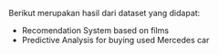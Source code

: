 Berikut merupakan hasil dari dataset yang didapat:
<ul>
  <li>Recomendation System based on films</li>
  <li>Predictive Analysis for buying used Mercedes car</li>
</ul>
